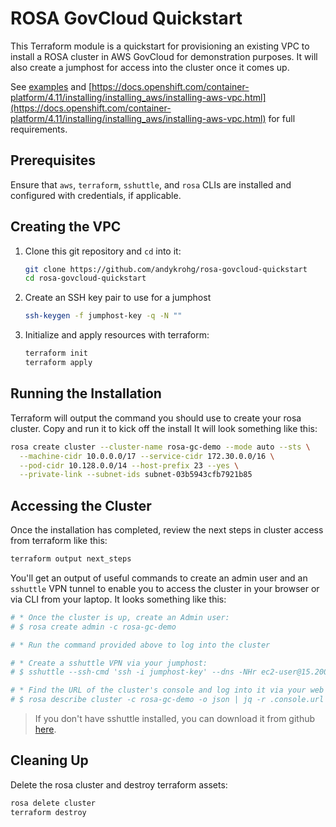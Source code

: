 # ROSA GovCloud Quickstart

This Terraform module is a quickstart for provisioning an existing VPC to install a ROSA cluster in AWS GovCloud for demonstration purposes. It will also create a jumphost for access into the cluster once it comes up.

See [examples](./examples) and [https://docs.openshift.com/container-platform/4.11/installing/installing_aws/installing-aws-vpc.html](https://docs.openshift.com/container-platform/4.11/installing/installing_aws/installing-aws-vpc.html) for full requirements.

## Prerequisites
Ensure that `aws`, `terraform`, `sshuttle`, and `rosa` CLIs are installed and configured with credentials, if applicable.

## Creating the VPC
1. Clone this git repository and `cd` into it:
   ```bash
   git clone https://github.com/andykrohg/rosa-govcloud-quickstart
   cd rosa-govcloud-quickstart
   ```
2. Create an SSH key pair to use for a jumphost
   ```bash
   ssh-keygen -f jumphost-key -q -N ""
   ```
3. Initialize and apply resources with terraform:
   ```bash
   terraform init
   terraform apply
   ```

## Running the Installation
Terraform will output the command you should use to create your rosa cluster. Copy and run it to kick off the install It will look something like this:
```bash
rosa create cluster --cluster-name rosa-gc-demo --mode auto --sts \
  --machine-cidr 10.0.0.0/17 --service-cidr 172.30.0.0/16 \
  --pod-cidr 10.128.0.0/14 --host-prefix 23 --yes \
  --private-link --subnet-ids subnet-03b5943cfb7921b85
```

## Accessing the Cluster
Once the installation has completed, review the next steps in cluster access from terraform like this:
```bash
terraform output next_steps
```

You'll get an output of useful commands to create an admin user and an `sshuttle` VPN tunnel to enable you to access the cluster in your browser or via CLI from your laptop. It looks something like this:
```bash
# * Once the cluster is up, create an Admin user:
# $ rosa create admin -c rosa-gc-demo

# * Run the command provided above to log into the cluster

# * Create a sshuttle VPN via your jumphost:
# $ sshuttle --ssh-cmd 'ssh -i jumphost-key' --dns -NHr ec2-user@15.200.235.209 10.0.0.0/16

# * Find the URL of the cluster's console and log into it via your web browser
# $ rosa describe cluster -c rosa-gc-demo -o json | jq -r .console.url
```
> If you don't have sshuttle installed, you can download it from github [here](https://github.com/sshuttle/sshuttle#obtaining-sshuttle).

## Cleaning Up
Delete the rosa cluster and destroy terraform assets:
```bash
rosa delete cluster
terraform destroy
```